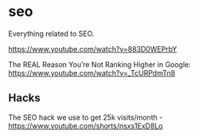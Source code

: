 # seo
Everything related to SEO.

https://www.youtube.com/watch?v=883D0WEPrbY

The REAL Reason You’re Not Ranking Higher in Google: https://www.youtube.com/watch?v=_TcURPdmTn8

## Hacks

The SEO hack we use to get 25k visits/month - https://www.youtube.com/shorts/nsxs1ExD8Lo
